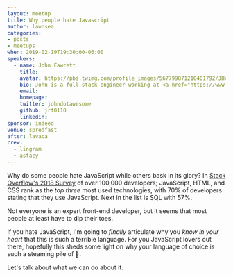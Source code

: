 ```yaml
---
layout: meetup
title: Why people hate Javascript
author: lawnsea
categories:
- posts
- meetups
when: 2019-02-19T19:30:00-06:00
speakers:
  - name: John Fawcett
    title:
    avatar: https://pbs.twimg.com/profile_images/567799871210401792/JHcg7zYh_400x400.jpeg
    bio: John is a full-stack engineer working at <a href="https://www.cloudflare.com/">Cloudflare</a>. He loves JavaScript.
    email:
    homepage:
    twitter: johndotawesome
    github: jrf0110
    linkedin:
sponsor: indeed
venue: spredfast
after: lavaca
crew:
  - lingram
  - astacy
---
```


Why do some people hate JavaScript while others bask in its glory? In [Stack Overflow's 2018 Survey](https://insights.stackoverflow.com/survey/2018/) of over 100,000 developers; JavaScript, HTML, and CSS rank as the _top three_ most used technologies, with 70% of developers stating that they use JavaScript. Next in the list is SQL with 57%.

Not everyone is an expert front-end developer, but it seems that most people at least have to dip their toes.

If you hate JavaScript, I'm going to _finally_ articulate why you _know in your heart_ that this is such a terrible language. For you JavaScript lovers out there, hopefully this sheds some light on why your language of choice is such a steaming pile of 💩.

Let's talk about what we can do about it.
